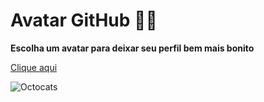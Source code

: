 # Avatar GitHub 🐙🐱

 **Escolha um avatar para deixar seu perfil bem mais bonito**
 
 [Clique aqui](https://octodex.github.com/)
 
 
![Octocats](https://octodex.github.com/images/OctoAsians_dex_Full.png)

